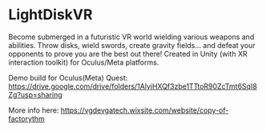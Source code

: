 # LightDiskVR

Become submerged in a futuristic VR world wielding various weapons and abilities. Throw disks, wield swords, create gravity fields… and defeat your opponents to prove you are the best out there!
Created in Unity (with XR interaction toolkit) for Oculus/Meta platforms.


Demo build for Oculus(Meta) Quest: https://drive.google.com/drive/folders/1AlyjHXQf3zbe1TTtoR90ZcTmt6SqI8Zg?usp=sharing

More info here: https://vgdevgatech.wixsite.com/website/copy-of-factorythm
